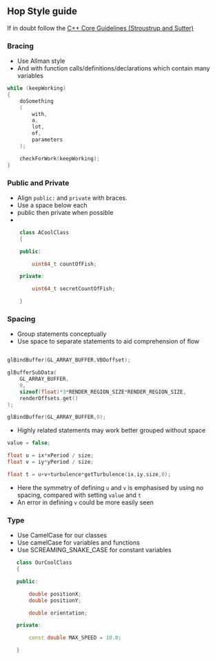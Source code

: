 ## Hop Style guide

If in doubt follow the [C++ Core Guidelines (Stroustrup and Sutter)](https://isocpp.github.io/CppCoreGuidelines/CppCoreGuidelines)

### Bracing 

- Use Allman style
- And with function calls/definitions/declarations which contain many variables

```c++
while (keepWorking)
{
    doSomething
    (
        with,
        a,
        lot,
        of,
        parameters
    );

    checkForWork(keepWorking);
}
```

### Public and Private

- Align ```public:``` and ```private``` with braces.
- Use a space below each
- public then private when possible
-
```c++
    class ACoolClass
    {

    public:

        uint64_t countOfFish;

    private:

        uint64_t secretCountOfFish;

    }
```

### Spacing
- Group statements conceptually
- Use space to separate statements to aid comprehension of flow
```c++

glBindBuffer(GL_ARRAY_BUFFER,VBOoffset);

glBufferSubData(
    GL_ARRAY_BUFFER,
    0,
    sizeof(float)*3*RENDER_REGION_SIZE*RENDER_REGION_SIZE,
    renderOffsets.get()
);

glBindBuffer(GL_ARRAY_BUFFER,0);
```

- Highly related statements may work better grouped without space
```c++
value = false;

float u = ix*xPeriod / size;
float v = iy*yPeriod / size;

float t = u+v+turbulence*getTurbulence(ix,iy,size,0);
```
- Here the symmetry of defining ```u``` and ```v``` is emphasised by 
using no spacing, compared with setting ```value``` and ```t```
- An error in defining ```v``` could be more easily seen 

### Type
 - Use CamelCase for our classes
 - Use camelCase for variables and functions
 - Use SCREAMING_SNAKE_CASE for constant variables
 ```c++
    class OurCoolClass
    {

    public:

        double positionX;
        double positionY;

        double orientation;

    private:

        const double MAX_SPEED = 10.0;

    }
 ```